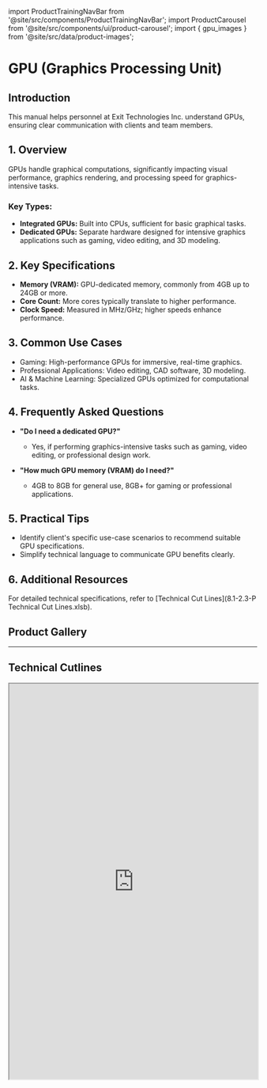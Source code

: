 import ProductTrainingNavBar from '@site/src/components/ProductTrainingNavBar';
import ProductCarousel from '@site/src/components/ui/product-carousel';
import { gpu_images } from '@site/src/data/product-images';

<ProductTrainingNavBar />

# GPU (Graphics Processing Unit)

## Introduction
This manual helps personnel at Exit Technologies Inc. understand GPUs, ensuring clear communication with clients and team members.

## 1. Overview
GPUs handle graphical computations, significantly impacting visual performance, graphics rendering, and processing speed for graphics-intensive tasks.

### Key Types:
- **Integrated GPUs:** Built into CPUs, sufficient for basic graphical tasks.
- **Dedicated GPUs:** Separate hardware designed for intensive graphics applications such as gaming, video editing, and 3D modeling.

## 2. Key Specifications
- **Memory (VRAM):** GPU-dedicated memory, commonly from 4GB up to 24GB or more.
- **Core Count:** More cores typically translate to higher performance.
- **Clock Speed:** Measured in MHz/GHz; higher speeds enhance performance.

## 3. Common Use Cases
- Gaming: High-performance GPUs for immersive, real-time graphics.
- Professional Applications: Video editing, CAD software, 3D modeling.
- AI & Machine Learning: Specialized GPUs optimized for computational tasks.

## 4. Frequently Asked Questions
- **"Do I need a dedicated GPU?"**
  - Yes, if performing graphics-intensive tasks such as gaming, video editing, or professional design work.

- **"How much GPU memory (VRAM) do I need?"**
  - 4GB to 8GB for general use, 8GB+ for gaming or professional applications.

## 5. Practical Tips
- Identify client's specific use-case scenarios to recommend suitable GPU specifications.
- Simplify technical language to communicate GPU benefits clearly.

## 6. Additional Resources
For detailed technical specifications, refer to [Technical Cut Lines](8.1-2.3-P Technical Cut Lines.xlsb).

## Product Gallery

<ProductCarousel 
  images={gpu_images}
  title="GPU Gallery"
/>

---

## Technical Cutlines

<iframe
  src="https://docs.google.com/spreadsheets/d/e/2PACX-1vRBKY_e6e1XBdjLn4WTFw5W5o5j8lyFAAsApDK6FXAvNri0Wh5QAVNY3hFJZTjNdg/pubhtml?widget=true&headers=false&gid=628871544&single=true"
  width="100%"
  height="800"
  style={{ border: 'none', borderRadius: '8px' }}
  title="Technical Cutlines"
  allowFullScreen
></iframe>

